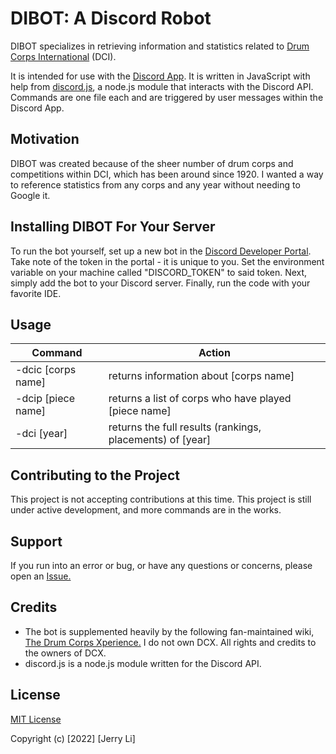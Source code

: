 # DIBOT: A Discord Robot
DIBOT specializes in retrieving information and statistics related to [Drum Corps International](https://en.wikipedia.org/wiki/Drum_Corps_International "Drum Corps International") (DCI). 

It is intended for use with the [Discord App](https://discord.com/ "Discord App"). It is written in JavaScript with help from [discord.js](https://discord.js.org/#/ "discord.js"), a node.js module that interacts with the Discord API. Commands are one file each and are triggered by user messages within the Discord App.

## Motivation
DIBOT was created because of the sheer number of drum corps and competitions within DCI, which has been around since 1920. I wanted a way to reference statistics from any corps and any year without needing to Google it. 

## Installing DIBOT For Your Server
To run the bot yourself, set up a new bot in the [Discord Developer Portal](https://discord.com/login?redirect_to=%2Fdevelopers "Discord Developer Portal"). Take note of the token in the portal - it is unique to you. Set the environment variable on your machine called "DISCORD_TOKEN" to said token. Next, simply add the bot to your Discord server. Finally, run the code with your favorite IDE.

## Usage

| Command         | Action     |
|--------------|-----------|
| -dcic [corps name] | returns information about [corps name]     |
| -dcip [piece name]     | returns a list of corps who have played [piece name]  |
| -dci [year] |returns the full results (rankings, placements) of [year]     |

## Contributing to the Project
This project is not accepting contributions at this time. This project is still under active development, and more commands are in the works.

## Support
If you run into an error or bug, or have any questions or concerns, please open an [Issue.](https://github.com/jerryli65/Discord-Bot/issues "Issue.")

## Credits
* The bot is supplemented heavily by the following fan-maintained wiki, [The Drum Corps Xperience.](http://www.dcxmuseum.org/index.cfm "The Drum Corps Xperience.")
I do not own DCX. All rights and credits to the owners of DCX.
* discord.js is a node.js module written for the Discord API.


## License
[MIT License](https://choosealicense.com/licenses/mit/ "MIT License")

Copyright (c) [2022] [Jerry Li]
